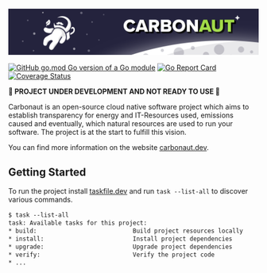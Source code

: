 ![carbonaut-banner](assets/branding/carbonaut-banner.png)

[![GitHub go.mod Go version of a Go module](https://img.shields.io/github/go-mod/go-version/leonardpahlke/carbonaut.svg)](https://github.com/leonardpahlke/carbonaut)
[![Go Report Card](https://goreportcard.com/badge/leonardpahlke/carbonaut)](https://goreportcard.com/report/leonardpahlke/carbonaut)
[![Coverage Status](https://coveralls.io/repos/github/carbonaut-cloud/carbonaut/badge.svg?branch=main)](https://coveralls.io/github/carbonaut-cloud/carbonaut?branch=main)

**🚧 PROJECT UNDER DEVELOPMENT AND NOT READY TO USE 🚧**

Carbonaut is an open-source cloud native software project which aims to establish transparency for energy and IT-Resources used, emissions caused and eventually, which natural resources are used to run your software.
The project is at the start to fulfill this vision. 

You can find more information on the website [carbonaut.dev](https://carbonaut.dev/).

## Getting Started

To run the project install [taskfile.dev](https://taskfile.dev/) and run `task --list-all` to discover various commands.

```
$ task --list-all
task: Available tasks for this project:
* build:                           Build project resources locally
* install:                         Install project dependencies
* upgrade:                         Upgrade project dependencies
* verify:                          Verify the project code
* ...
```
